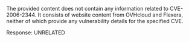 The provided content does not contain any information related to CVE-2006-2344. It consists of website content from OVHcloud and Flexera, neither of which provide any vulnerability details for the specified CVE.

Response: UNRELATED
